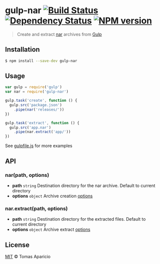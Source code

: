 # gulp-nar [![Build Status](https://travis-ci.org/h2non/gulp-nar.svg?branch=master)][travis] [![Dependency Status](https://gemnasium.com/h2non/gulp-nar.png)][gemnasium] [![NPM version](https://badge.fury.io/js/gulp-nar.png)][npm]

> Create and extract [nar](https://github.com/h2non/nar) archives from [Gulp](http://gulpjs.com)

## Installation

```bash
$ npm install --save-dev gulp-nar
```

## Usage

```js
var gulp = require('gulp')
var nar = require('gulp-nar')

gulp.task('create', function () {
  gulp.src('package.json')
    .pipe(nar('releases/'))
})

gulp.task('extract', function () {
  gulp.src('app.nar')
    .pipe(nar.extract('app/'))
})
```

See [gulpfile.js][example] for more examples

## API

### nar(path, options)
- **path** `string` Destination directory for the nar archive. Default to current directory
- **options** `object` Archive creation [options](https://github.com/h2non/nar#narcreateoptions)

### nar.extract(path, options)
- **path** `string` Destination directory for the extracted files. Default to current directory
- **options** `object` Archive extract [options](https://github.com/h2non/nar#narextractoptions)

## License

[MIT](http://opensource.org/licenses/MIT) © Tomas Aparicio

[travis]: https://travis-ci.org/h2non/gulp-nar
[gemnasium]: https://gemnasium.com/h2non/gulp-nar
[npm]: http://npmjs.org/package/gulp-nar
[example]: https://github.com/h2non/gulp-nar/blob/master/gulpfile.js
